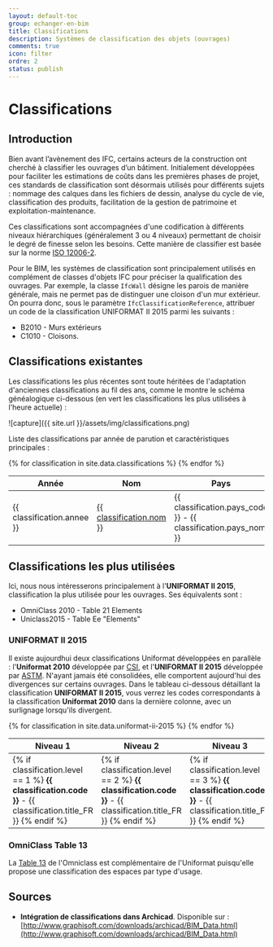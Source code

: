 ```yaml
---
layout: default-toc
group: echanger-en-bim
title: Classifications
description: Systèmes de classification des objets (ouvrages)
comments: true
icon: filter
ordre: 2
status: publish
---
```


# Classifications

## Introduction

Bien avant l’avènement des IFC, certains acteurs de la construction ont cherché à classifier les ouvrages d’un bâtiment. Initialement développées pour faciliter les estimations de coûts dans les premières phases de projet, ces standards de classification sont désormais utilisés pour différents sujets : nommage des calques dans les fichiers de dessin, analyse du cycle de vie, classification des produits, facilitation de la gestion de patrimoine et exploitation-maintenance.

Ces classifications sont accompagnées d'une codification à différents niveaux hiérarchiques (généralement 3 ou 4 niveaux) permettant de choisir le degré de finesse selon les besoins. Cette manière de classifier est basée sur la norme [ISO 12006-2](http://www.iso.org/iso/catalogue_detail.htm?csnumber=61753).

Pour le BIM, les systèmes de classification sont principalement utilisés en complément de classes d'objets IFC pour préciser la qualification des ouvrages. Par exemple, la classe `IfcWall` désigne les parois de manière générale, mais ne permet pas de distinguer une cloison d'un mur extérieur. On pourra donc, sous le paramètre `IfcClassificationReference`, attribuer un code de la classification UNIFORMAT II 2015 parmi les suivants :

* B2010 - Murs extérieurs
* C1010 - Cloisons.

## Classifications existantes

Les classifications les plus récentes sont toute héritées de l'adaptation d'anciennes classifications au fil des ans, comme le montre le schéma généalogique ci-dessous (en vert les classifications les plus utilisées à l'heure actuelle) :

![capture]({{ site.url }}/assets/img/classifications.png)

Liste des classifications par année de parution et caractéristiques principales :

<table class="table table-responsive table-bordered table-hover table-sm">
  <thead>
  <tr>
    <th>Année</th>
    <th>Nom</th>
    <th>Pays</th>
    <th>Organisme</th>
    <th>Commentaire</th>
  </tr>
  </thead>
  <tbody>
    {% for classification in site.data.classifications %}
    <tr class="{% if classification.reconnue == true %}table-success{% endif %}">
      <td>
        {{ classification.annee }}
      </td>
      <td>
        <a href="{{ classification.lien }}">{{ classification.nom }}</a>
      </td>
      <td>
        {{ classification.pays_code }} - {{ classification.pays_nom }}
      </td>
      <td>
        {{ classification.organisme }}
      </td>
      <td>
        {{ classification.commentaire }}
      </td>
    </tr>
    {% endfor %}
  </tbody>
</table>

## Classifications les plus utilisées

Ici, nous nous intéresserons principalement à l'**UNIFORMAT II 2015**, classification la plus utilisée pour les ouvrages. Ses équivalents sont :

* OmniClass 2010 - Table 21 Elements
* Uniclass2015 - Table Ee "Elements"

### UNIFORMAT II 2015

Il existe aujourdhui deux classifications Uniformat développées en parallèle : l'**Uniformat 2010** développée par [CSI](https://www.csiresources.org/practice/standards/uniformat), et l'**UNIFORMAT II 2015** développée par [ASTM](https://www.astm.org/Standards/E1557.htm). N'ayant jamais été consolidées, elle comportent aujourd'hui des divergences sur certains ouvrages. Dans le tableau ci-dessous détaillant la classification **UNIFORMAT II 2015**, vous verrez les codes correspondants à la classification **Uniformat 2010** dans la dernière colonne, avec un surlignage lorsqu'ils divergent.

<table class="table table-responsive table-bordered table-hover table-sm">
  <thead>
  <tr>
    <th>Niveau 1</th>
    <th>Niveau 2</th>
    <th>Niveau 3</th>
    <th>Correspondance Uniformat CSI 2010</th>
  </tr>
  </thead>
  <tbody>
    {% for classification in site.data.uniformat-ii-2015 %}
    <tr>
      <td>
        {% if classification.level == 1 %}
        <b>{{ classification.code }}</b> - {{ classification.title_FR }}
        {% endif %}
      </td>
      <td>
        {% if classification.level == 2 %}
        <b>{{ classification.code }}</b> - {{ classification.title_FR }}
        {% endif %}
      </td>
      <td>
        {% if classification.level == 3 %}
        <b>{{ classification.code }}</b> - {{ classification.title_FR }}
        {% endif %}
      </td>
      <td {% if classification.code != classification.mapping_uniformat_csi_2010 %}class="table-warning"{% endif %}>
        {{ classification.mapping_uniformat_csi_2010 }}
      </td>
    </tr>
    {% endfor %}
  </tbody>
</table>

### OmniClass Table 13

La [Table 13](http://www.omniclass.org) de l'Omniclass est complémentaire de l'Uniformat puisqu'elle propose une classification des espaces par type d'usage.

## Sources

* **Intégration de classifications dans Archicad**. Disponible sur :  [http://www.graphisoft.com/downloads/archicad/BIM_Data.html](http://www.graphisoft.com/downloads/archicad/BIM_Data.html)
